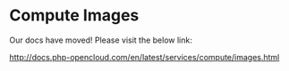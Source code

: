 # Compute Images

Our docs have moved! Please visit the below link:

http://docs.php-opencloud.com/en/latest/services/compute/images.html
